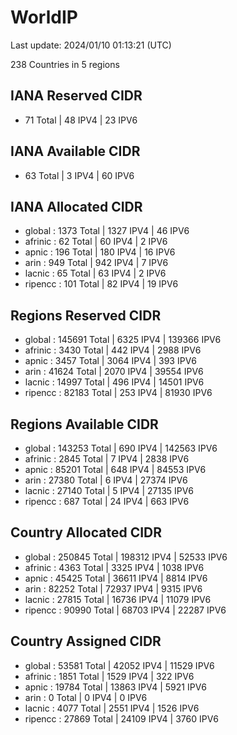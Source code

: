 # WorldIP

Last update: 2024/01/10 01:13:21 (UTC)

238 Countries in 5 regions

## IANA Reserved CIDR

- 71 Total | 48 IPV4 | 23 IPV6

## IANA Available CIDR

- 63 Total | 3 IPV4 | 60 IPV6

## IANA Allocated CIDR

- global : 1373 Total | 1327 IPV4 | 46 IPV6
- afrinic : 62 Total | 60 IPV4 | 2 IPV6
- apnic : 196 Total | 180 IPV4 | 16 IPV6
- arin : 949 Total | 942 IPV4 | 7 IPV6
- lacnic : 65 Total | 63 IPV4 | 2 IPV6
- ripencc : 101 Total | 82 IPV4 | 19 IPV6

## Regions Reserved CIDR

- global : 145691 Total | 6325 IPV4 | 139366 IPV6
- afrinic : 3430 Total | 442 IPV4 | 2988 IPV6
- apnic : 3457 Total | 3064 IPV4 | 393 IPV6
- arin : 41624 Total | 2070 IPV4 | 39554 IPV6
- lacnic : 14997 Total | 496 IPV4 | 14501 IPV6
- ripencc : 82183 Total | 253 IPV4 | 81930 IPV6

## Regions Available CIDR

- global : 143253 Total | 690 IPV4 | 142563 IPV6
- afrinic : 2845 Total | 7 IPV4 | 2838 IPV6
- apnic : 85201 Total | 648 IPV4 | 84553 IPV6
- arin : 27380 Total | 6 IPV4 | 27374 IPV6
- lacnic : 27140 Total | 5 IPV4 | 27135 IPV6
- ripencc : 687 Total | 24 IPV4 | 663 IPV6

## Country Allocated CIDR

- global : 250845 Total | 198312 IPV4 | 52533 IPV6
- afrinic : 4363 Total | 3325 IPV4 | 1038 IPV6
- apnic : 45425 Total | 36611 IPV4 | 8814 IPV6
- arin : 82252 Total | 72937 IPV4 | 9315 IPV6
- lacnic : 27815 Total | 16736 IPV4 | 11079 IPV6
- ripencc : 90990 Total | 68703 IPV4 | 22287 IPV6

## Country Assigned CIDR

- global : 53581 Total | 42052 IPV4 | 11529 IPV6
- afrinic : 1851 Total | 1529 IPV4 | 322 IPV6
- apnic : 19784 Total | 13863 IPV4 | 5921 IPV6
- arin : 0 Total | 0 IPV4 | 0 IPV6
- lacnic : 4077 Total | 2551 IPV4 | 1526 IPV6
- ripencc : 27869 Total | 24109 IPV4 | 3760 IPV6
